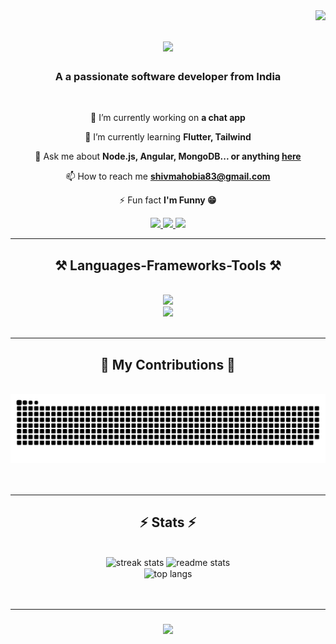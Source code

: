 <img align="right" src="https://visitor-badge.laobi.icu/badge?page_id=shivmahobia.shivmahobia" />

<h1 align="center">
<img src="https://readme-typing-svg.herokuapp.com/?font=Righteous&size=35&center=true&vCenter=true&width=500&height=70&duration=4000&lines=Hi+There!+👋;+I'm+Shiv+Mahobia!;" />
</h1>

<h3 align="center">A a passionate software developer from India</h3>
<br/>

<div align="center">
 
 🔭 I’m currently working on **a chat app**
 
 🌱 I’m currently learning **Flutter, Tailwind**

 💬 Ask me about **Node.js, Angular, MongoDB... or anything [here](https://github.com/shivmahobia/shivmahobia/issues)**

 📫 How to reach me **shivmahobia83@gmail.com**

 ⚡ Fun fact **I'm Funny 😁**
 
 </div>
 
<div align="center"> 
  <a href="https://twitter.com/shivmahobia99" target="_blank">
    <img src="https://img.shields.io/badge/Twitter-1DA1F2?style=for-the-badge&logo=twitter&logoColor=white " target="_blank" />
  </a>
  <a href="https://linkedin.com/in/shivmahobia" target="_blank">
    <img src="https://img.shields.io/badge/LinkedIn-0077B5?style=for-the-badge&logo=linkedin&logoColor=white" target="_blank" />
  </a>
  <a href="https://shivmahobia.github.io" target="_blank">
     <img src="https://img.shields.io/badge/Portfolio-FF5722?style=for-the-badge&logo=todoist&logoColor=white" target="_blank" />
  </a>
</div>

 <hr/>
 
<h2 align="center">⚒️ Languages-Frameworks-Tools ⚒️</h2>
<br/>
<div align="center">
    <img src="https://skillicons.dev/icons?i=angular,nodejs,kafka,python,javascript,typescript,express,firebase,mongodb,c,cpp" /><br>
    <img src="https://skillicons.dev/icons?i=react,bootstrap,mysql,html,css,flutter,figma,postman,docker,git,github" />
</div>
<br/>

<hr/>

<div align="center">
  <h2>🐍 My Contributions 🐍</h2>
  <br>
  <img alt="snake eating my contributions" src="https://raw.githubusercontent.com/shivmahobia/shivmahobia/output/github-contribution-grid-snake.svg" />
  <br/><br/><br/>
</div>

<hr/>

<h2 align="center">⚡ Stats ⚡</h2>
<br>
<div align=center>
  <img width=390 src="https://streak-stats.demolab.com/?user=shivmahobia&count_private=true&theme=react&border_radius=10" alt="streak stats"/>
  <img width=390 src="https://github-readme-stats.vercel.app/api?username=shivmahobia&count_private=true&show_icons=true&theme=react&rank_icon=github&border_radius=10" alt="readme stats" />
  <br/>
  <img width=325 align="center" src="https://github-readme-stats-salesp07.vercel.app/api/top-langs/?username=shivmahobia&hide=HTML&langs_count=8&layout=compact&theme=react&border_radius=10&size_weight=0.5&count_weight=0.5&exclude_repo=github-readme-stats" alt="top langs" />
</div>
<br/><br/>

<hr/>

<h3 align="center">
    <img src="https://readme-typing-svg.herokuapp.com/?font=Righteous&size=25&center=true&vCenter=true&width=500&height=70&duration=4000&lines=Thanks+for+visiting!+✌️;+Shoot+me+a+message+on+Linkedin!;I'm+always+down+to+collab+:)">
</h3>

<br/>
